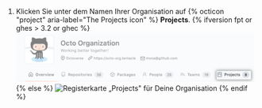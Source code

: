1. Klicken Sie unter dem Namen Ihrer Organisation auf
{% octicon "project" aria-label="The Projects icon" %} **Projects**.
  {% ifversion fpt or ghes > 3.2 or ghec %}
  ![Registerkarte „Projects" für Deine Organisation](/assets/images/help/organizations/organization-projects-tab-with-overview-tab.png)
  {% else %}
  ![Registerkarte „Projects" für Deine Organisation](/assets/images/help/organizations/organization-projects-tab.png)
  {% endif %}
